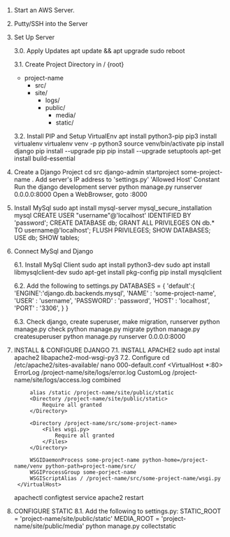 1. Start an AWS Server.

2. Putty/SSH into the Server

3. Set Up Server

   3.0. Apply Updates
	apt update && apt upgrade
	sudo reboot

   3.1. Create Project Directory in / {root}
	- project-name
	  - src/
	  - site/
	    - logs/
	    - public/
	      - media/
	      - static/

   3.2. Install PIP and Setup VirtualEnv
	apt install python3-pip
	pip3 install virtualenv
	virtualenv venv -p python3
	source venv/bin/activate
	pip install django
	pip install --upgrade pip
	pip install --upgrade setuptools
	apt-get install build-essential				 

4. Create a Django Project
   cd src
   django-admin startproject some-project-name . 
   Add server's IP address to 'settings.py' 'Allowed Host' Constant
   Run the django development server
      python manage.py runserver 0.0.0.0:8000
   Open a WebBrowser, goto <your-IP-Address>:8000

5. Install MySql
   sudo apt install mysql-server
   mysql_secure_installation
   mysql
     CREATE USER "username"@'localhost' IDENTIFIED BY 'password';
     CREATE DATABASE db;
     GRANT ALL PRIVILEGES ON db.* TO username@'localhost';
     FLUSH PRIVILEGES;
     SHOW DATABASES;
     USE db;
     SHOW tables;

6. Connect MySql and Django

   6.1. Install MySql Client
	sudo apt install python3-dev
	sudo apt install libmysqlclient-dev
	sudo apt-get install pkg-config
	pip install mysqlclient

   6.2. Add the following to settings.py
        DATABASES = {
	   'default':{
		'ENGINE':'django.db.backends.mysql',
		'NAME' : 'some-project-name',
		'USER' : 'username',
		'PASSWORD' : 'password',
		'HOST' : 'localhost',
		'PORT' : '3306',
		}
	}

   6.3. Check django, create superuser, make migration, runserver
	python manage.py check
	python manage.py migrate
	python manage.py createsuperuser
	python manage.py runserver 0.0.0.0:8000

7. INSTALL & CONFIGURE DJANGO
   7.1. INSTALL APACHE2
	sudo apt instal apache2 libapache2-mod-wsgi-py3
   7.2. Configure
	cd /etc/apache2/sites-available/
	nano 000-default.conf
		<VirtualHost *:80>
			ErrorLog /project-name/site/logs/error.log
			CustomLog /project-name/site/logs/access.log combined
			
			alias /static /project-name/site/public/static
			<Directory /project-name/site/public/static>
				Require all granted
			</Directory>
			
			<Directory /project-name/src/some-project-name>
				<Files wsgi.py>
					Require all granted
				</Files>
			</Directory>
			
			WSGIDaemonProcess some-project-name python-home=/project-name/venv python-path=project-name/src/
			WSGIProcessGroup some-porject-name
			WSGIScriptAlias / /project-name/src/some-project-name/wsgi.py
		</VirtualHost>
	
	apachectl configtest
	service apache2 restart

8. CONFIGURE STATIC
   8.1. Add the following to settings.py:
	STATIC_ROOT = 'project-name/site/public/static'
	MEDIA_ROOT = 'project-name/site/public/media'
   python manage.py collectstatic
 
